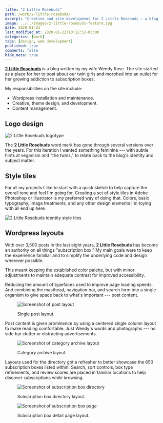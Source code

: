 ```yaml
---
title: "2 Little Rosebuds"
path: /work/2-little-rosebuds/
excerpt: "Creative and site development for 2 Little Rosebuds — a blog all about subscription boxes."
image: ../../images/2-little-rosebuds-feature.jpg
date: 2020-01-21
last_modified_at: 2020-01-22T10:12:52-05:00
categories: [work]
tags: [design, web development]
published: true
comments: false
hide_meta: true
---
```


[**2 Little Rosebuds**](https://2littlerosebuds.com) is a blog written by my wife Wendy Rose. The site started as a place for her to post about our twin girls and morphed into an outlet for her growing addiction to subscription boxes.

My responsibilities on the site include:

- Wordpress installation and maintenance.
- Creative, theme design, and development.
- Content management.

## Logo design

![2 Little Rosebuds logotype](../../images/two-little-rosebuds-logo.png)

The **2 Little Rosebuds** word mark has gone through several versions over the years. For this iteration I wanted something feminine --- with subtle hints at veganism and "the twins," to relate back to the blog's identity and subject matter.

## Style tiles

For all my projects I like to start with a quick sketch to help capture the overall tone and feel I'm going for. Creating a set of style tiles in Adobe Photoshop or Illustrator is my preferred way of doing that. Colors, basic typography, image treatments, and any other design elements I'm toying with all end up here.

![2 Little Rosebuds identity style tiles](../../images/2lrb-style-tiles.png)

## Wordpress layouts

With over 3,500 posts in the last eight years, **2 Little Rosebuds** has become an authority on all things "subscription box." My main goals were to keep the experience familiar and to simplify the underlying code and design wherever possible.

This meant keeping the established color palette, but with minor adjustments to maintain adequate contrast for improved accessibility.

Reducing the amount of typefaces used to improve page loading speeds. And combining the masthead, navigation bar, and search form into a single organism to give space back to what's important --- post content.

<figure>
  <div class="browser-frame">
    <img src="../../images/2lrb-post-layout.jpg" alt="Screenshot of post layout">
  </div>
  <figcaption><p>Single post layout.</p></figcaption>
</figure>

Post content is given prominence by using a centered single column layout to make reading comfortable. Just Wendy's words and photographs --- no side bar clutter or distracting advertisements.

<figure>
  <div class="browser-frame">
    <img src="../../images/2lrb-category-archive-layout.jpg" alt="Screenshot of category archive layout">
  </div>
  <figcaption><p>Category archive layout.</p></figcaption>
</figure>

Layouts used for the directory got a refresher to better showcase the 650 subscription boxes listed within. Search, sort controls, box type refinements, and review scores are placed in familiar locations to help discover subscriptions while browsing.

<figure>
  <div class="browser-frame">
    <img src="../../images/2lrb-subscription-box-directory.jpg" alt="Screenshot of subscription box directory">
  </div>
  <figcaption><p>Subscription box directory layout.</p></figcaption>
</figure>

<figure>
  <div class="browser-frame">
    <img src="../../images/2lrb-subscription-box-layout.jpg" alt="Screenshot of subscription box page">
  </div>
  <figcaption><p>Subscription box detail page layout.</p></figcaption>
</figure>
